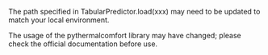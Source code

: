 The path specified in TabularPredictor.load(xxx) may need to be updated to match your local environment.

The usage of the pythermalcomfort library may have changed; please check the official documentation before use.
